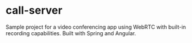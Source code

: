 # call-server
Sample project for a video conferencing app using WebRTC with built-in recording capabilities. Built with Spring and Angular.

